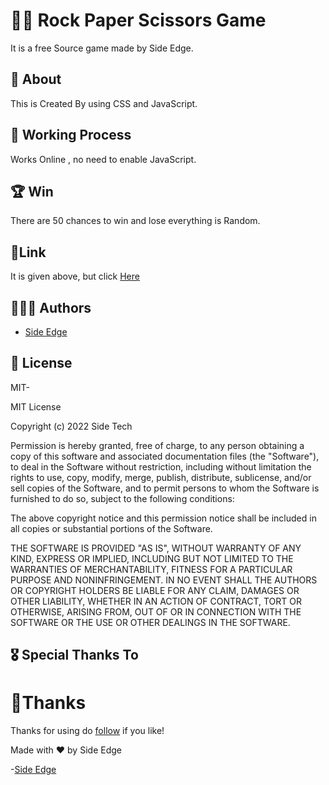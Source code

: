 
# 🫲🏻 Rock Paper Scissors Game

It is a free Source game made by Side Edge.
## 🚀 About 
This is Created By using CSS and JavaScript.


## 🤖 Working Process
Works Online , no need to enable JavaScript.


## 🏆 Win

There are 50 chances to win and lose everything is Random.
## 🔗Link 
It is given above, but click [Here](https://rockscissor.vercel.app/)

## 🧑🏻‍💻 Authors

- [Side Edge](https://github.com/sideedgetech)


## 🪪 License

MIT-

MIT License

Copyright (c) 2022 Side Tech

Permission is hereby granted, free of charge, to any person obtaining a copy
of this software and associated documentation files (the "Software"), to deal
in the Software without restriction, including without limitation the rights
to use, copy, modify, merge, publish, distribute, sublicense, and/or sell
copies of the Software, and to permit persons to whom the Software is
furnished to do so, subject to the following conditions:

The above copyright notice and this permission notice shall be included in all
copies or substantial portions of the Software.

THE SOFTWARE IS PROVIDED "AS IS", WITHOUT WARRANTY OF ANY KIND, EXPRESS OR
IMPLIED, INCLUDING BUT NOT LIMITED TO THE WARRANTIES OF MERCHANTABILITY,
FITNESS FOR A PARTICULAR PURPOSE AND NONINFRINGEMENT. IN NO EVENT SHALL THE
AUTHORS OR COPYRIGHT HOLDERS BE LIABLE FOR ANY CLAIM, DAMAGES OR OTHER
LIABILITY, WHETHER IN AN ACTION OF CONTRACT, TORT OR OTHERWISE, ARISING FROM,
OUT OF OR IN CONNECTION WITH THE SOFTWARE OR THE USE OR OTHER DEALINGS IN THE
SOFTWARE.

## 🎖️ Special Thanks To


##


# 🌟Thanks


Thanks for using do [follow](https://github.com/sideedgetech)
 if you like!


 Made with ❤️ by Side Edge

 -[Side Edge](https://github.com/sideedgetech)
